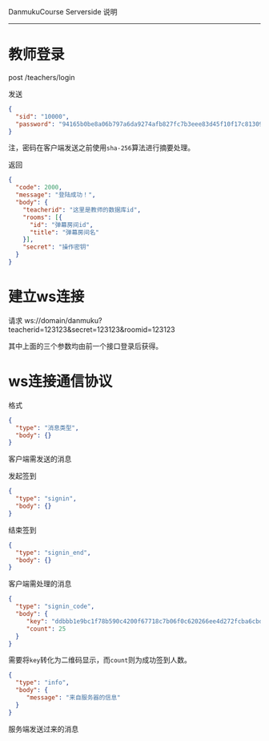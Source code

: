 DanmukuCourse Serverside 说明

----------

# 教师登录

post /teachers/login

发送

```json
{
  "sid": "10000",
  "password": "94165b0be8a06b797a6da9274afb827fc7b3eee83d45f10f17c81309992090ea"
}
```

注，密码在客户端发送之前使用`sha-256`算法进行摘要处理。

返回

```json
{
  "code": 2000,
  "message": "登陆成功！",
  "body": {
    "teacherid": "这里是教师的数据库id",
    "rooms": [{
      "id": "弹幕房间id",
  	  "title": "弹幕房间名"
    }],
    "secret": "操作密钥"
  }
}
```

# 建立ws连接

请求 ws://domain/danmuku?teacherid=123123&secret=123123&roomid=123123

其中上面的三个参数均由前一个接口登录后获得。

# ws连接通信协议

格式

```json
{
  "type": "消息类型",
  "body": {}
}
```

客户端需发送的消息

发起签到

```json
{
  "type": "signin",
  "body": {}
}
```

结束签到

```json
{
  "type": "signin_end",
  "body": {}
}
```

客户端需处理的消息

```json
{
  "type": "signin_code",
  "body": {
     "key": "ddbbb1e9bc1f78b590c4200f67718c7b06f0c620266ee4d272fcba6cbd4506a4",
     "count": 25 
  }
}
```

需要将`key`转化为二维码显示，而`count`则为成功签到人数。

```json
{
  "type": "info",
  "body": {
     "message": "来自服务器的信息"
  }
}
```

服务端发送过来的消息